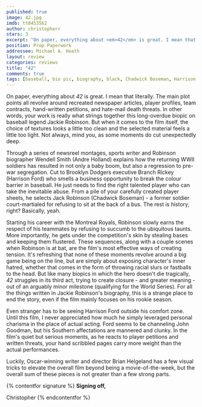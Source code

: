 ```yaml
---
published: true
image: 42.jpg
imdb: tt0453562
author: christopherr 
stars: 3
excerpt: "On paper, everything about <em>42</em> is great. I mean that literally. The main plot points all revolve around recreated newspaper articles, player profiles, team contracts, hand-written petitions, and hate-mail death threats. In other words, your work is really what strings together this long-overdue biopic on baseball legend Jackie Robinson. But when it comes to the film itself, the choice of textures looks a little too clean and the selected material feels a little too light. Not always, mind you, as some moments do cut unexpectedly deep."
position: Prop Paperwork
addressee: Michael A. Heath
layout: review
categories: reviews
title: "42"
comments: true
tags: [baseball, bio pic, biography, black, Chadwick Boseman, Harrison Ford, inspired by, Jackie Robinson, Letters, MLB, true story]
---
```

On paper, everything about _42_ is great. I mean that literally. The main plot points all revolve around recreated newspaper articles, player profiles, team contracts, hand-written petitions, and hate-mail death threats. In other words, your work is really what strings together this long-overdue biopic on baseball legend Jackie Robinson. But when it comes to the film itself, the choice of textures looks a little too clean and the selected material feels a little too light. Not always, mind you, as some moments do cut unexpectedly deep.

Through a series of newsreel montages, sports writer and Robinson biographer Wendell Smith (Andre Holland) explains how the returning WWII soldiers has resulted in not only a baby boom, but also a regression to pre-war segregation. Cut to Brooklyn Dodgers executive Branch Rickey (Harrison Ford) who smells a business opportunity to break the colour barrier in baseball. He just needs to find the right talented player who can take the inevitable abuse. From a pile of your carefully created player sheets, he selects Jack Robinson (Chadwick Boseman) - a former soldier court-martialed for refusing to sit at the back of a bus. The rest is history, right? Basically, yeah.

Starting his career with the Montreal Royals, Robinson slowly earns the respect of his teammates by refusing to succumb to the ubiquitous taunts. More importantly, he gets under the competition's skin by stealing bases and keeping them flustered. These sequences, along with a couple scenes when Robinson is at bat, are the film's most effective ways of creating tension. It's refreshing that none of these moments revolve around a big game being on the line, but are simply about exposing character's inner hatred, whether that comes in the form of throwing racial slurs or fastballs to the head. But like many biopics in which the hero doesn't die tragically, _42_ struggles in its third act, trying to create closure - and greater meaning - out of an arguably minor milestone (qualifying for the World Series). For all the things written in Jackie Robinson's biography, this is a strange place to end the story, even if the film mainly focuses on his rookie season.

Even stranger has to be seeing Harrison Ford outside his comfort zone. Until this film, I never appreciated how much he simply leveraged personal charisma in the place of actual acting. Ford seems to be channeling John Goodman, but his Southern affectations are mannered and clunky. In the film's quiet but serious moments, as he reacts to player petitions and written threats, your hand scribbled pages carry more weight than the actual performances.

Luckily, Oscar-winning writer and director Brian Helgeland has a few visual tricks to elevate the overall film beyond being a movie-of-the-week, but the overall sum of these pieces is not greater than a few strong parts.

{% contentfor signature %}
**Signing off,**

Christopher
{% endcontentfor %}